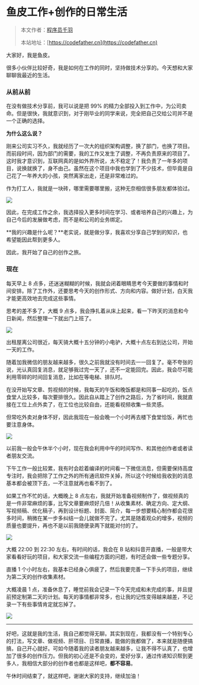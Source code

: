 # 鱼皮工作+创作的日常生活

> 本文作者：[程序员千羽](https://yuyuanweb.feishu.cn/wiki/Abldw5WkjidySxkKxU2cQdAtnah)
>
> 本站地址：[https://codefather.cn](https://codefather.cn)

大家好，我是鱼皮。

很多小伙伴比较好奇，我是如何在工作的同时，坚持做技术分享的。今天想和大家聊聊我最近的生活。

### 从前从前

在没有做技术分享前，我可以说是把 99% 的精力全部投入到工作中，为公司卖命。但是很快，我就意识到，对于刚毕业的同学来说，完全把自己交给公司并不是一个正确的选择。

**为什么这么说？**

刚来公司实习不久，我就经历了一次大的组织架构调整，换了部门，也换了项目。而前段时间，因为部门的需要，我的工作又发生了调整，不再负责原来的项目了。这时我才意识到，互联网真的是如外界所说，太不稳定了！我负责了一年多的项目，说换就换了，身不由己。虽然在这个项目中我也学到了不少技术，但毕竟是自己花了一年养大的小孩，突然离家出走，还是非常难过的。

作为打工人，我就是一块砖，哪里需要哪里搬，这种无奈相信很多朋友都体验过。

![](https://pic.yupi.icu/5563/202311031433430.jpeg)

因此，在完成工作之余，我选择投入更多时间在学习、或者培养自己的兴趣上，为自己今后的发展做考虑，而不是和公司的业务绑定。

**我的兴趣是什么呢？**老实说，就是做分享，我喜欢分享自己学到的知识，也希望能因此帮到更多人。

因此，我开始了自己的创作之旅。

### 现在

每天早上 8 点多，还迷迷糊糊的时候，我就会闭着眼睛思考今天要做的事情和时间安排。除了工作外，还要思考今天的创作形式、方向和内容。做好计划，白天我才能更高效地去完成这些事情。

思考的差不多了，大概 9 点多，我会挣扎着从床上起来，看一下昨天的消息和今日新闻，然后整理一下就出门上班了。

![](https://pic.yupi.icu/5563/202311031433780.png)

出租屋离公司很近，每天骑大概十五分钟的小电驴，大概十点左右到达公司，开始一天的工作。

随着加我微信的朋友越来越多，很久之前我就没有时间去一一回复了。毫不夸张的说，光认真回复消息，就足够我过完一天了，还不一定能回完。因此，我会尽可能利用零碎的时间回复消息，比如在等电梯、排队时。

在没开始写文章、剪视频的时候，我每天的午饭和晚饭都是和同事一起吃的，饭点食堂人比较多，每次要排很久。因此自从踏上了创作之路后，为了省时间，我就直接在工位上点外卖了，在工位也比较自由，还能看视频收集一些灵感。

但常吃外卖对身体不好，因此我现在一般会晚一个小时再去楼下食堂恰饭，再忙也要注意身体。

![](https://pic.yupi.icu/5563/202311031433604.jpeg)

以前我一般会午休半个小时，现在我会利用中午的时间写作、和其他创作者或者读者朋友交流。

下午工作一般比较累，我有时会趁着编译的时间看一下微信消息，但需要保持高度专注时，我会把除了工作之外的所有通讯软件关掉，所以这个时候给我收到的消息基本都会被顶下去，一不注意就再也看不到了。

如果工作不忙的话，大概晚上 8 点左右，我就开始准备视频制作了，做视频真的是一件非常麻烦的事，比写文章要麻烦好几倍！从收集素材、确定方向、定大纲、写视频稿、优化稿子，再到设计标题、封面、简介，每一步想要精心制作都会花很多时间，稍微在某一步多纠结一会儿就做不完了。尤其是随着观众的增多，视频的质量也要提升，再也不是以前我随便录两下就能对付的了。

![](https://pic.yupi.icu/5563/202311031433451.jpeg)

大概 22:00 到 22:30 左右，有时间的话，我会在 B 站和抖音开直播，一般是带大家看看好玩的项目，和大家交流一些编程方面的问题，有时还会做一些专题分享。

直播 1 个小时左右，我基本已经身心俱疲了，然后我要完善一下手头的项目，继续为第二天的创作收集素材。

大概凌晨 1 点，准备休息了，睡觉前我会记录一下今天完成和未完成的事，并且提前预定制第二天的计划。每天的事情都非常多，也让我的记性变得越来越差，不记录一下有些事情肯定就忘掉了。

![](https://pic.yupi.icu/5563/202311031433454.jpeg)

------

好吧，这就是我的生活，我自己都觉得无聊。其实到现在，我都没有一个特别专心的打法，写文章、做视频、肝项目、日常直播，能做的我都做了，本来就是随便搞搞，自己开心就好。可如今随着我的读者朋友越来越多，让我不得不认真了，也增加了很多的创作压力。但我的初心还是不会变的，爱好分享，通过传递知识帮到更多人，我相信大部分的创作者也都是这样吧，**都不容易**。

午休时间结束了，就这样吧，谢谢大家的支持，继续加油！